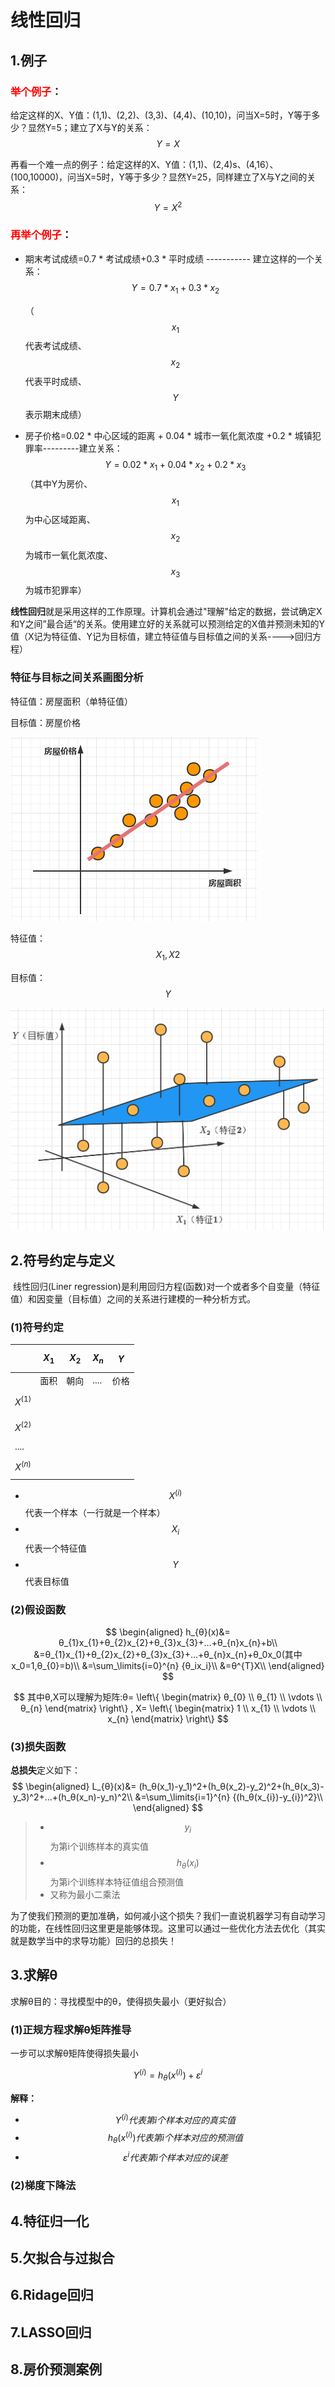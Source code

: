 # 线性回归

## 1.例子

### **<font color="#ff0000">举个例子</font>**：

给定这样的X、Y值：(1,1)、(2,2)、(3,3)、(4,4)、(10,10)，问当X=5时，Y等于多少？显然Y=5；建立了X与Y的关系：$$Y=X$$

再看一个难一点的例子：给定这样的X、Y值：(1,1)、(2,4)s、(4,16）、(100,10000)，问当X=5时，Y等于多少？显然Y=25，同样建立了X与Y之间的关系：$$Y=X^2$$

### **<font color="#ff0000">再举个例子</font>**：

- 期末考试成绩=0.7 * 考试成绩+0.3 * 平时成绩   -----------   建立这样的一个关系：$$Y=0.7*x_1+0.3*x_2$$
  
  （$$x_1$$代表考试成绩、$$x_2$$代表平时成绩、$$Y$$表示期末成绩）
  
- 房子价格=0.02 * 中心区域的距离 + 0.04 * 城市一氧化氮浓度 +0.2 * 城镇犯罪率---------建立关系：$$Y=0.02*x_1+0.04*x_2+0.2*x_3$$（其中Y为房价、$$x_1$$为中心区域距离、$$x_2$$为城市一氧化氮浓度、$$x_3$$为城市犯罪率）
  

**线性回归**就是采用这样的工作原理。计算机会通过"理解"给定的数据，尝试确定X和Y之间”最合适“的关系。使用建立好的关系就可以预测给定的X值并预测未知的Y值（X记为特征值、Y记为目标值，建立特征值与目标值之间的关系---->回归方程）

### **特征与目标之间关系画图分析**

特征值：房屋面积（单特征值）

目标值：房屋价格

![image-20220325110151475](../../assets/image-20220325110151475.png)

特征值：$$X_{1},X{2}$$

目标值：$$Y$$

![image-20220325125613584](../../assets/image-20220325125613584.png)

## 2.符号约定与定义

​	线性回归(Liner regression)是利用回归方程(函数)对一个或者多个自变量（特征值）和因变量（目标值）之间的关系进行建模的一种分析方式。

### (1)符号约定

|             | $$X_{1}$$ | $$X_{2}$$ | $$X_{n}$$ | $$Y$$ |
| ----------- | :-------: | --------- | --------- | ----- |
|             |   面积    | 朝向      | ....      | 价格  |
| $$X^{(1)}$$ |           |           |           |       |
| $$X^{(2)}$$ |           |           |           |       |
| ....        |           |           |           |       |
| $$X^{(n)}$$ |           |           |           |       |

- $$X^{(i)}$$代表一个样本（一行就是一个样本）
- $$X_{i}$$代表一个特征值
- $$Y$$代表目标值

### (2)假设函数

$$
\begin{aligned}
h_{θ}(x)&= θ_{1}x_{1}+θ_{2}x_{2}+θ_{3}x_{3}+...+θ_{n}x_{n}+b\\
&=θ_{1}x_{1}+θ_{2}x_{2}+θ_{3}x_{3}+...+θ_{n}x_{n}+θ_0x_0(其中x_0=1,θ_{0}=b)\\
&=\sum_\limits{i=0}^{n} {θ_ix_i}\\
&=θ^{T}X\\
\end{aligned}
$$

$$
其中θ,X可以理解为矩阵:θ= 
\left\{ 
\begin{matrix} 
θ_{0} \\ 
θ_{1} \\ 
\vdots  \\ 
θ_{n}
\end{matrix} 
\right\} ,
X= 
\left\{ 
\begin{matrix} 
1 \\ 
x_{1} \\ 
\vdots  \\ 
x_{n}
\end{matrix} 
\right\}
$$

### (3)损失函数

**总损失**定义如下：
$$
\begin{aligned}
L_{θ}(x)&= (h_θ(x_1)-y_1)^2+(h_θ(x_2)-y_2)^2+(h_θ(x_3)-y_3)^2+...+(h_θ(x_n)-y_n)^2\\
&=\sum_\limits{i=1}^{n} {(h_θ(x_{i})-y_{i})^2}\\
\end{aligned}
$$

>- $$y_i$$为第i个训练样本的真实值
>- $$h_θ(x_i)$$为第i个训练样本特征值组合预测值
>- 又称为最小二乘法

为了使我们预测的更加准确，如何减小这个损失？我们一直说机器学习有自动学习的功能，在线性回归这里更是能够体现。这里可以通过一些优化方法去优化（其实就是数学当中的求导功能）回归的总损失！

## 3.求解θ

求解θ目的：寻找模型中的θ，使得损失最小（更好拟合）

### (1)正规方程求解θ矩阵推导

一步可以求解θ矩阵使得损失最小

$$Y^{(i)}=h_θ(x^{(i)})+ε^{i}$$

**解释：**

- $$Y^{(i)}代表第i个样本对应的真实值$$
- $$h_θ(x^{(i)})代表第i个样本对应的预测值$$
- $$ε^{i}代表第i个样本对应的误差$$

### (2)梯度下降法

## 4.特征归一化

## 5.欠拟合与过拟合

## 6.Ridage回归

## 7.LASSO回归

## 8.房价预测案例
